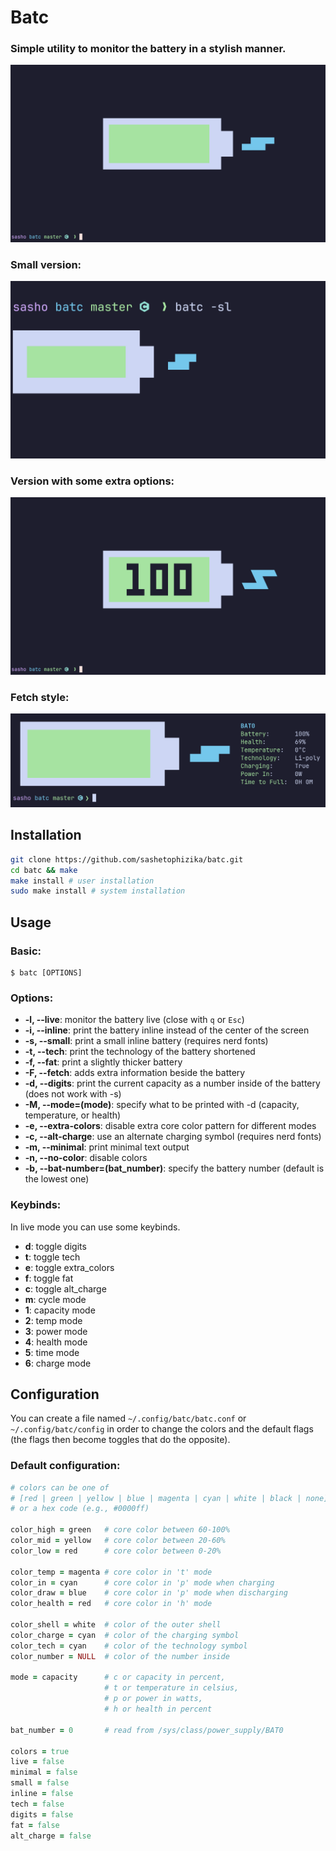 # Batc

### Simple utility to monitor the battery in a stylish manner.

![image](images/default.png "default")
### Small version:

![image](images/small.png "small")
### Version with some extra options:

![image](images/full.png "full")

### Fetch style:

![image](images/fetch.png "fetch")

## Installation

```bash
git clone https://github.com/sashetophizika/batc.git
cd batc && make
make install # user installation
sudo make install # system installation
```

## Usage

### Basic:
```
$ batc [OPTIONS]
``` 
### Options:

* **-l, --live**: monitor the battery live (close with `q` or `Esc`)
* **-i, --inline**: print the battery inline instead of the center of the screen
* **-s, --small**: print a small inline battery (requires nerd fonts)
* **-t, --tech**: print the technology of the battery shortened
* **-f, --fat**: print a slightly thicker battery
* **-F, --fetch**: adds extra information beside the battery
* **-d, --digits**: print the current capacity as a number inside of the battery (does not work with -s)
* **-M, --mode=(mode)**: specify what to be printed with -d (capacity, temperature, or health)
* **-e, --extra-colors**: disable extra core color pattern for different modes
* **-c, --alt-charge**: use an alternate charging symbol (requires nerd fonts)
* **-m, --minimal**: print minimal text output
* **-n, --no-color**: disable colors
* **-b, --bat-number=(bat_number)**: specify the battery number (default is the lowest one)

### Keybinds:
In live mode you can use some keybinds.

* **d**: toggle digits
* **t**: toggle tech
* **e**: toggle extra_colors
* **f**: toggle fat
* **c**: toggle alt_charge
* **m**: cycle mode
* **1**: capacity mode
* **2**: temp mode
* **3**: power mode
* **4**: health mode
* **5**: time mode
* **6**: charge mode

## Configuration

You can create a file named `~/.config/batc/batc.conf` or `~/.config/batc/config` in order to change the colors and the default flags (the flags then become toggles that do the opposite).

### Default configuration:

```ruby
# colors can be one of 
# [red | green | yellow | blue | magenta | cyan | white | black | none]
# or a hex code (e.g., #0000ff)

color_high = green   # core color between 60-100%
color_mid = yellow   # core color between 20-60%
color_low = red      # core color between 0-20%

color_temp = magenta # core color in 't' mode
color_in = cyan      # core color in 'p' mode when charging
color_draw = blue    # core color in 'p' mode when discharging
color_health = red   # core color in 'h' mode

color_shell = white  # color of the outer shell
color_charge = cyan  # color of the charging symbol
color_tech = cyan    # color of the technology symbol
color_number = NULL  # color of the number inside

mode = capacity      # c or capacity in percent, 
                     # t or temperature in celsius,
                     # p or power in watts,
                     # h or health in percent

bat_number = 0       # read from /sys/class/power_supply/BAT0

colors = true 
live = false 
minimal = false
small = false
inline = false
tech = false
digits = false
fat = false
alt_charge = false
```
